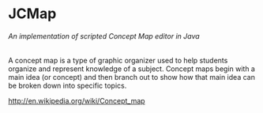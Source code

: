 # JCMap
###### An implementation of scripted Concept Map editor in Java

A concept map is a type of graphic organizer used to help students organize and represent knowledge of a subject. Concept maps begin with a main idea (or concept) and then branch out to show how that main idea can be broken down into specific topics.

http://en.wikipedia.org/wiki/Concept_map


